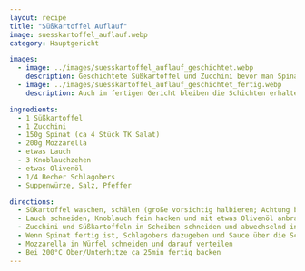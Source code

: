 ```yaml
---
layout: recipe
title: "Süßkartoffel Auflauf"
image: suesskartoffel_auflauf.webp
category: Hauptgericht

images:
  - image: ../images/suesskartoffel_auflauf_geschichtet.webp
    description: Geschichtete Süßkartoffel und Zucchini bevor man Spinat drübergießt (evtl nächstes Mal flach legen?)
  - image: ../images/suesskartoffel_auflauf_geschichtet_fertig.webp
    description: Auch im fertigen Gericht bleiben die Schichten erhalten

ingredients:
  - 1 Süßkartoffel
  - 1 Zucchini
  - 150g Spinat (ca 4 Stück TK Salat)
  - 200g Mozzarella
  - etwas Lauch
  - 3 Knoblauchzehen
  - etwas Olivenöl
  - 1/4 Becher Schlagobers
  - Suppenwürze, Salz, Pfeffer

directions:
  - Sükartoffel waschen, schälen (große vorsichtig halbieren; Achtung bricht leicht) und bei 200°C Ober/Unterhitze mindestens 40min (je nach Größe länger) ins Backrohr geben
  - Lauch schneiden, Knoblauch fein hacken und mit etwas Olivenöl anbraten. Spinat und etwas Suppenwürze dazugeben.
  - Zucchini und Süßkartoffeln in Scheiben schneiden und abwechselnd in Auflaufform schichten
  - Wenn Spinat fertig ist, Schlagobers dazugeben und Sauce über die Scheiben verteilen
  - Mozzarella in Würfel schneiden und darauf verteilen
  - Bei 200°C Ober/Unterhitze ca 25min fertig backen
---
```

